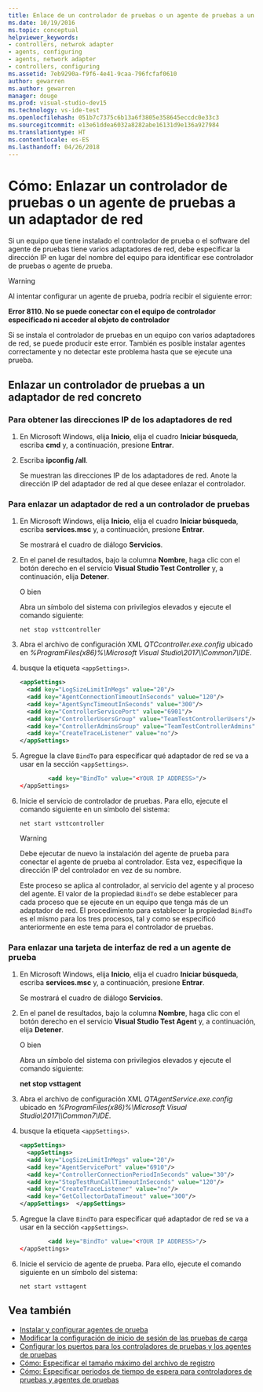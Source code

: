 ```yaml
---
title: Enlace de un controlador de pruebas o un agente de pruebas a un adaptador de red en Visual Studio
ms.date: 10/19/2016
ms.topic: conceptual
helpviewer_keywords:
- controllers, netwrok adapter
- agents, configuring
- agents, network adapter
- controllers, configuring
ms.assetid: 7eb9290a-f9f6-4e41-9caa-796fcfaf0610
author: gewarren
ms.author: gewarren
manager: douge
ms.prod: visual-studio-dev15
ms.technology: vs-ide-test
ms.openlocfilehash: 051b7c7375c6b13a6f3805e358645eccdc0e33c3
ms.sourcegitcommit: e13e61ddea6032a8282abe16131d9e136a927984
ms.translationtype: HT
ms.contentlocale: es-ES
ms.lasthandoff: 04/26/2018
---
```

# <a name="how-to-bind-a-test-controller-or-test-agent-to-a-network-adapter"></a>Cómo: Enlazar un controlador de pruebas o un agente de pruebas a un adaptador de red

Si un equipo que tiene instalado el controlador de prueba o el software del agente de pruebas tiene varios adaptadores de red, debe especificar la dirección IP en lugar del nombre del equipo para identificar ese controlador de pruebas o agente de prueba.

> [!WARNING]
> Al intentar configurar un agente de prueba, podría recibir el siguiente error:
>
> **Error 8110. No se puede conectar con el equipo de controlador especificado ni acceder al objeto de controlador**
>
> Si se instala el controlador de pruebas en un equipo con varios adaptadores de red, se puede producir este error. También es posible instalar agentes correctamente y no detectar este problema hasta que se ejecute una prueba.

## <a name="binding-a-test-controller-to-a-specific-network-adapter"></a>Enlazar un controlador de pruebas a un adaptador de red concreto

### <a name="to-obtain-the-ip-addresses-of-the-network-adapters"></a>Para obtener las direcciones IP de los adaptadores de red

1.  En Microsoft Windows, elija **Inicio**, elija el cuadro **Iniciar búsqueda**, escriba **cmd** y, a continuación, presione **Entrar**.

2.  Escriba **ipconfig /all**.

     Se muestran las direcciones IP de los adaptadores de red. Anote la dirección IP del adaptador de red al que desee enlazar el controlador.

### <a name="to-bind-a-network-adapter-to-a-test-controller"></a>Para enlazar un adaptador de red a un controlador de pruebas

1.  En Microsoft Windows, elija **Inicio**, elija el cuadro **Iniciar búsqueda**, escriba **services.msc** y, a continuación, presione **Entrar**.

     Se mostrará el cuadro de diálogo **Servicios**.

2.  En el panel de resultados, bajo la columna **Nombre**, haga clic con el botón derecho en el servicio **Visual Studio Test Controller** y, a continuación, elija **Detener**.

     O bien

     Abra un símbolo del sistema con privilegios elevados y ejecute el comando siguiente:

     `net stop vsttcontroller`

3.  Abra el archivo de configuración XML *QTCcontroller.exe.config* ubicado en *%ProgramFiles(x86)%\Microsoft Visual Studio\2017\\<edition>\Common7\IDE*.

4.  busque la etiqueta `<appSettings>`.

    ```xml
    <appSettings>
      <add key="LogSizeLimitInMegs" value="20"/>
      <add key="AgentConnectionTimeoutInSeconds" value="120"/>
      <add key="AgentSyncTimeoutInSeconds" value="300"/>
      <add key="ControllerServicePort" value="6901"/>
      <add key="ControllerUsersGroup" value="TeamTestControllerUsers"/>
      <add key="ControllerAdminsGroup" value="TeamTestControllerAdmins"/>
      <add key="CreateTraceListener" value="no"/>
    </appSettings>
    ```

5.  Agregue la clave `BindTo` para especificar qué adaptador de red se va a usar en la sección `<appSettings>`.

    ```xml
            <add key="BindTo" value="<YOUR IP ADDRESS>"/>
    </appSettings>
    ```

6.  Inicie el servicio de controlador de pruebas. Para ello, ejecute el comando siguiente en un símbolo del sistema:

    `net start vsttcontroller`

    > [!WARNING]
    > Debe ejecutar de nuevo la instalación del agente de prueba para conectar el agente de prueba al controlador. Esta vez, especifique la dirección IP del controlador en vez de su nombre.

     Este proceso se aplica al controlador, al servicio del agente y al proceso del agente. El valor de la propiedad `BindTo` se debe establecer para cada proceso que se ejecute en un equipo que tenga más de un adaptador de red. El procedimiento para establecer la propiedad `BindTo` es el mismo para los tres procesos, tal y como se especificó anteriormente en este tema para el controlador de pruebas.

### <a name="to-bind-a-network-interface-card-to-a-test-agent"></a>Para enlazar una tarjeta de interfaz de red a un agente de prueba

1.  En Microsoft Windows, elija **Inicio**, elija el cuadro **Iniciar búsqueda**, escriba **services.msc** y, a continuación, presione **Entrar**.

    Se mostrará el cuadro de diálogo **Servicios**.

2.  En el panel de resultados, bajo la columna **Nombre**, haga clic con el botón derecho en el servicio **Visual Studio Test Agent** y, a continuación, elija **Detener**.

     O bien

     Abra un símbolo del sistema con privilegios elevados y ejecute el comando siguiente:

     **net stop vsttagent**

3.  Abra el archivo de configuración XML *QTAgentService.exe.config* ubicado en *%ProgramFiles(x86)%\Microsoft Visual Studio\2017\\<edition>\Common7\IDE*.

4.  busque la etiqueta `<appSettings>`.

    ```xml
    <appSettings>
      <appSettings>
      <add key="LogSizeLimitInMegs" value="20"/>
      <add key="AgentServicePort" value="6910"/>
      <add key="ControllerConnectionPeriodInSeconds" value="30"/>
      <add key="StopTestRunCallTimeoutInSeconds" value="120"/>
      <add key="CreateTraceListener" value="no"/>
      <add key="GetCollectorDataTimeout" value="300"/>
    </appSettings>  </appSettings>
    ```

5.  Agregue la clave `BindTo` para especificar qué adaptador de red se va a usar en la sección `<appSettings>`.

    ```xml
            <add key="BindTo" value="<YOUR IP ADDRESS>"/>
    </appSettings>
    ```

6.  Inicie el servicio de agente de prueba. Para ello, ejecute el comando siguiente en un símbolo del sistema:

    `net start vsttagent`

## <a name="see-also"></a>Vea también

- [Instalar y configurar agentes de prueba](../test/lab-management/install-configure-test-agents.md)
- [Modificar la configuración de inicio de sesión de las pruebas de carga](../test/modify-load-test-logging-settings.md)
- [Configurar los puertos para los controladores de pruebas y los agentes de pruebas](../test/configure-ports-for-test-controllers-and-test-agents.md)
- [Cómo: Especificar el tamaño máximo del archivo de registro](../test/how-to-specify-the-maximum-size-for-the-log-file.md)
- [Cómo: Especificar periodos de tiempo de espera para controladores de pruebas y agentes de pruebas](../test/how-to-specify-timeout-periods-for-test-controllers-and-test-agents.md)